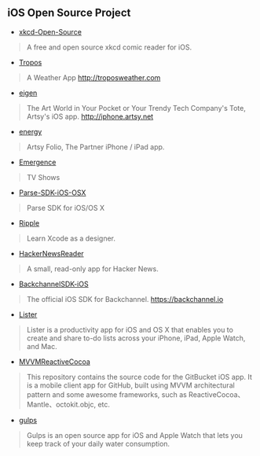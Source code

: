 ## iOS Open Source Project

* [xkcd-Open-Source](https://github.com/mamaral/xkcd-Open-Source)
> A free and open source xkcd comic reader for iOS.

* [Tropos](https://github.com/thoughtbot/Tropos)
> A Weather App http://troposweather.com

* [eigen](https://github.com/artsy/eigen)
> The Art World in Your Pocket or Your Trendy Tech Company's Tote, Artsy's iOS app. http://iphone.artsy.net

* [energy](https://github.com/artsy/energy)
> Artsy Folio, The Partner iPhone / iPad app.

* [Emergence](https://github.com/artsy/Emergence)
> TV Shows

* [Parse-SDK-iOS-OSX](https://github.com/ParsePlatform/Parse-SDK-iOS-OSX)
> Parse SDK for iOS/OS X

* [Ripple](https://github.com/MengTo/Ripple)
> Learn Xcode as a designer.

* [HackerNewsReader](https://github.com/rnystrom/HackerNewsReader)
> A small, read-only app for Hacker News.

* [BackchannelSDK-iOS](https://github.com/backchannel/BackchannelSDK-iOS)
> The official iOS SDK for Backchannel. https://backchannel.io

* [Lister](https://github.com/apple/swift-3-api-guidelines-review)
> Lister is a productivity app for iOS and OS X that enables you to create and share to-do lists across your iPhone, iPad, Apple Watch, and Mac.

* [MVVMReactiveCocoa](https://github.com/leichunfeng/MVVMReactiveCocoa)
> This repository contains the source code for the GitBucket iOS app. It is a mobile client app for GitHub, built using MVVM architectural pattern and some awesome frameworks, such as ReactiveCocoa、Mantle、octokit.objc, etc.

* [gulps](https://github.com/FancyPixel/gulps)
> Gulps is an open source app for iOS and Apple Watch that lets you keep track of your daily water consumption.
